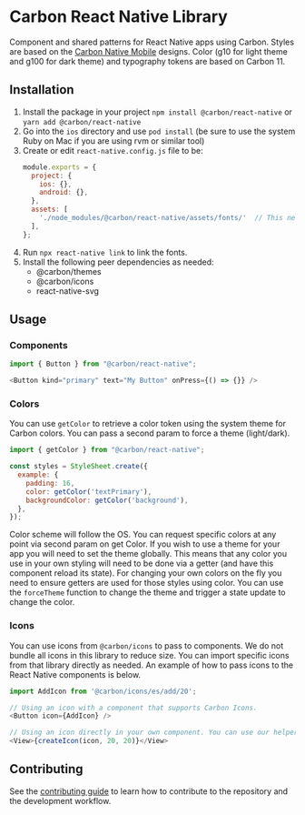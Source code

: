 # Carbon React Native Library
Component and shared patterns for React Native apps using Carbon. Styles are based on the [Carbon Native Mobile](https://carbondesignsystem.com/designing/design-resources/#native-mobile) designs. Color (g10 for light theme and g100 for dark theme) and typography tokens are based on Carbon 11.

## Installation
1. Install the package in your project `npm install @carbon/react-native` or `yarn add @carbon/react-native`
2. Go into the `ios` directory and use `pod install` (be sure to use the system Ruby on Mac if you are using rvm or similar tool)
3. Create or edit `react-native.config.js` file to be:
    ``` javascript
    module.exports = {
      project: {
        ios: {},
        android: {},
      },
      assets: [
        './node_modules/@carbon/react-native/assets/fonts/'  // This needs to be added if file already exists
      ],
    };
    ```
4. Run `npx react-native link` to link the fonts.
5. Install the following peer dependencies as needed:
    - @carbon/themes
    - @carbon/icons
    - react-native-svg

## Usage

### Components

```js
import { Button } from "@carbon/react-native";

<Button kind="primary" text="My Button" onPress={() => {}} />
```

### Colors

You can use `getColor` to retrieve a color token using the system theme for Carbon colors. You can pass a second param to force a theme (light/dark).

```js
import { getColor } from "@carbon/react-native";

const styles = StyleSheet.create({
  example: {
    padding: 16,
    color: getColor('textPrimary'),
    backgroundColor: getColor('background'),
  },
});
```

Color scheme will follow the OS. You can request specific colors at any point via second param on get Color. If you wish to use a theme for your app you will need to set the theme globally. This means that any color you use in your own styling will need to be done via a getter (and have this component reload its state). For changing your own colors on the fly you need to ensure getters are used for those styles using color.  You can use the `forceTheme` function to change the theme and trigger a state update to change the color.

### Icons

You can use icons from `@carbon/icons` to pass to components.  We do not bundle all icons in this library to reduce size. You can import specific icons from that library directly as needed.  An example of how to pass icons to the React Native components is below.

``` javascript
import AddIcon from '@carbon/icons/es/add/20';

// Using an icon with a component that supports Carbon Icons.
<Button icon={AddIcon} />

// Using an icon directly in your own component. You can use our helper.  See `createIcon` params for options.
<View>{createIcon(icon, 20, 20)}</View>
```

## Contributing

See the [contributing guide](CONTRIBUTING.md) to learn how to contribute to the repository and the development workflow.
